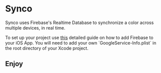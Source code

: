 # Synco
Synco uses Firebase's Realtime Database to synchronize a color across multiple devices, in real time.

To set up your project use [this](https://firebase.google.com/docs/ios/setup) detailed guide on how to add Firebase to your iOS App. You will need to add your own ´GoogleService-Info.plist´ in the root directory of your Xcode project.

## Enjoy

